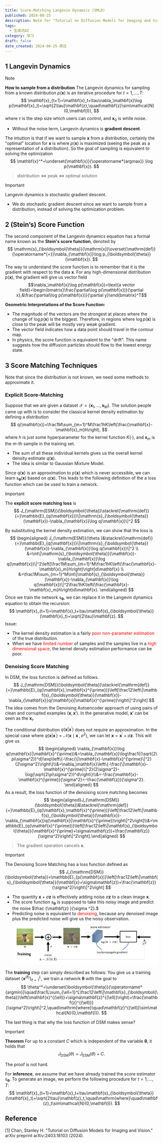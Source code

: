 ```yaml
---
title: Score-Matching Langevin Dynamics (SMLD)
published: 2024-08-25
description: Note for "Tutorial on Diffusion Models for Imaging and Vision"
tags:
  - 生成式AI
category: 学习
draft: false
date_created: 2024-08-25-周日
---
```

## 1 Langevin Dynamics

> [!NOTE] 
> **How to sample from a distribution**
> The Langevin dynamics for sampling from a known distribution $p(\mathbf{x})$ is an iterative procedure for $t=1,\ldots,T{:}$
> $$
> \mathbf{x}_{t+1}=\mathbf{x}_t+\tau\nabla_\mathbf{x}\log p(\mathbf{x}_t)+\sqrt{2\tau}\mathbf{z},\quad\mathbf{z}\sim\mathcal{N}(0,\mathbf{I}),
> $$
>  where $\tau$ is the step size which users can control, and $\mathbf{x}_0$ is white noise.
>  - Without the noise term, Langevin dynamics is **gradient descent**.

The intuition is that if we want to sample $\mathbf{x}$ from a distribution, certainly the "optimal" location for $\mathbf{x}$ is where $p(\mathbf{x})$ is maximized (seeing the peak as a representation of a distribution). So the goal of sampling is equivalent to solving the optimization
$$
\mathbf{x}^*=\underset{\mathbf{x}}{\operatorname*{argmax}} \log p(\mathbf{x}).
$$
> distribution <=> peak <=> optimal solution

> [!IMPORTANT] 
> Langevin dynamics is stochastic gradient descent.
> - We do stochastic gradient descent since we want to sample from a distribution, instead of solving the optimization problem.

## 2 (Stein’s) Score Function

The second component of the Langevin dynamics equation has a formal name known as the **Stein's score function**, denoted by
$$
\mathrm{s}_{\boldsymbol{\theta}}(\mathrm{x})\overset{\mathrm{def}}{\operatorname*{=}}\nabla_{\mathbf{x}}\log p_{\boldsymbol{\theta}}(\mathbf{x}).
$$
The way to understand the score function is to remember that it is the gradient with respect to the data
$\mathbf{x}.$ For any high-dimensional distribution $p(\mathbf{x})$, the gradient will give us vector field
$$\nabla_\mathbf{x}\log p(\mathbf{x})=\text{a vector field}=\begin{bmatrix}\frac{\partial\log p(\mathbf{x})}{\partial x},&\frac{\partial\log p(\mathbf{x})}{\partial y}\end{bmatrix}^T$$

**Geometric Interpretations of the Score Function:**
- The magnitude of the vectors are the strongest at places where the change of $\log p(\mathbf{x})$ is the biggest. Therefore, in regions where $\log p(\mathbf{x})$ is close to the peak will be mostly very weak gradient.
- The vector field indicates how a data point should travel in the contour map. 
- In physics, the score function is equivalent to the "drift". This name suggests how the diffusion particles
should flow to the lowest energy state.

## 3 Score Matching Techniques
Note that since the distribution is not known, we need some methods to approximate it.
### Explicit Score-Matching
Suppose that we are given a dataset $\mathcal{X}=\{\mathbf{x}_1,\ldots,\mathbf{x}_M\}.$ The solution people came up with is to consider the classical kernel density estimation by defining a distribution
$$
q(\mathbf{x})=\frac1M\sum_{m=1}^M\frac1hK\left(\frac{\mathbf{x}-\mathbf{x}_m}h\right),
$$
where $h$ is just some hyperparameter for the kernel function $K(\cdot)$, and $\mathbf{x}_m$ is the $m$-th sample in the training set. 

- The sum of all these individual kernels gives us the overall kernel density estimate $q(\mathbf{x}).$ 
- The idea is similar to Gaussian Mixture Model.

Since $q(\mathbf{x})$ is an approximation to $p(\mathbf{x})$ which is never accessible, we can learn s$_{\boldsymbol{\theta}}(\mathbf{x})$ based on $q(\mathbf{x}).$ This leads to the following definition of the a loss function which can be used to train a network.


> [!IMPORTANT]
> The **explicit score matching loss** is
> $$
> J_{\mathrm{ESM}}(\boldsymbol{\theta})\stackrel{\mathrm{def}}{=}\mathbb{E}_{q(\mathbf{x})}\|\mathrm{s}_{\boldsymbol{\theta}}(\mathbf{x})-\nabla_{\mathbf{x}}\log q(\mathbf{x})\|^2
> $$

By substituting the kernel density estimation, we can show that the loss is
$$
\begin{aligned}
J_{\mathrm{ESM}}(\theta  )&\stackrel{\mathrm{def}}{=}\mathbb{E}_{q(\mathbf{x})}\|\mathrm{s}_{\boldsymbol{\theta}}(\mathbf{x})-\nabla_{\mathbf{x}}\log q(\mathbf{x})\|^2 \\
&=\int\|\mathrm{s}_{\boldsymbol{\theta}}(\mathbf{x})-\nabla_{\mathbf{x}}\log q(\mathbf{x})\|^2\left[\frac1M\sum_{m=1}^M\frac1hK\left(\frac{\mathbf{x}-\mathbf{x}_m}h\right)\right]d\mathbf{x} \\
&=\frac1M\sum_{m=1}^M\int\|\mathbf{s}_{\boldsymbol{\theta}}(\mathbf{x})-\nabla_{\mathbf{x}}\log q(\mathbf{x})\|^2\frac1hK\left(\frac{\mathbf{x}-\mathbf{x}_m}h\right)d\mathbf{x}.
\end{aligned}
$$
Once we train the network s$_{\boldsymbol{\theta}}$, we can replace it in the Langevin dynamics equation to obtain the recursion:
$$
\mathbf{x}_{t+1}=\mathbf{x}_t+\tau\mathbf{s}_{\boldsymbol{\theta}}(\mathbf{x}_t)+\sqrt{2\tau}\mathbf{z}.
$$
Issue:
- The kernel density estimation is a fairly <font color="#ff0000">poor non-parameter estimation</font> of the true distribution.
- When we have<font color="#ff0000"> limited number</font> of samples and the samples live in a <font color="#ff0000">high dimensional space</font>, the kernel density estimation performance can be poor.


### Denoising Score Matching
In DSM, the loss function is defined as follows.
$$
J_{\mathrm{DSM}}(\boldsymbol{\theta})\stackrel{\mathrm{def}}{=}\mathbb{E}_{q(\mathbf{x},\mathbf{x}^{\prime})}\left[\frac12\left\|\mathbf{s}_{\boldsymbol{\theta}}(\mathbf{x})-\nabla_{\mathbf{x}}q(\mathbf{x}|\mathbf{x}^{\prime})\right\|^2\right]
$$
The idea comes from the Denoising Autoencoder approach of using pairs of clean and corrupted examples $(\mathbf{x},\mathbf{x}')$. In the generative model, $\mathbf{x}'$ can be seen as the $\mathbf{x}_{t}$.

The conditional distribution $q(\mathbf{x}|\mathbf{x}^{\prime})$ does not require an approximation. In the special case where $q(\mathbf{x}|\mathbf{x}^{\prime})=\mathcal{N}(\mathbf{x}\mid\mathbf{x}^{\prime},\sigma^2)$, we can let $\mathbf{x}=\mathbf{x}^\prime+\sigma\mathbf{z}.$ This will give us
$$
\begin{aligned}
\nabla_{\mathbf{x}}\log q(\mathbf{x}|\mathbf{x}^{\prime})&=\nabla_{\mathbf{x}}\log\frac1{(\sqrt{2\pi\sigma^2})^d}\exp\left\{-\frac{\|\mathbf{x}-\mathbf{x}^{\prime}\|^2}{2\sigma^2}\right\}\\&=\nabla_\mathbf{x}\left\{-\frac{\|\mathbf{x}-\mathbf{x}^{\prime}\|^2}{2\sigma^2}-\log(\sqrt{2\pi\sigma^2})^d\right\}\\&=-\frac{\mathbf{x}-\mathbf{x}^{\prime}}{\sigma^2}=-\frac{\mathbf{z}}{\sigma^2}.
\end{aligned}
$$
As a result, the loss function of the denoising score matching becomes
$$
\begin{aligned}J_{\mathrm{DSM}}(\boldsymbol{\theta})&\stackrel{\mathrm{def}}{=}\mathbb{E}_{q(\mathbf{x},\mathbf{x}^{\prime})}\left[\frac12\left\|\mathbf{s}_{\boldsymbol{\theta}}(\mathbf{x})-\nabla_{\mathbf{x}}q(\mathbf{x}|\mathbf{x}^{\prime})\right\|^2\right]\\&=\mathbb{E}_{q(\mathbf{x}^{\prime})}\left[\frac12\left\|\mathbf{s}_{\boldsymbol{\theta}}(\mathbf{x}^{\prime}+\sigma\mathbf{z})+\frac{\mathbf{z}}{\sigma^2}\right\|^2\right].\end{aligned}
$$
> The gradient operation cancels $\mathbf{x}$.

> [!IMPORTANT] 
> The Denoising Score Matching has a loss function defined as
> $$
> J_{\mathrm{DSM}}(\boldsymbol{\theta})=\mathbb{E}_{p(\mathbf{x})}\left[\frac12\left\|\mathbf{s}_{\boldsymbol{\theta}}(\mathbf{x}+\sigma\mathbf{z})+\frac{\mathbf{z}}{\sigma^2}\right\|^2\right]
> $$
- The quantity $\mathbf{x}+\sigma\mathbf{z}$ is effectively adding noise $\sigma\textbf{z}$  to a clean image $\mathbf{x}$. 
- The score function $s_{{\boldsymbol{\theta}}}$ is supposed to take this noisy image and predict the noise $\frac {\mathbf{z} }{\sigma ^2}.$ 
- Predicting noise is equivalent to <font color="#ff0000">denoising</font>, because any denoised image plus the predicted noise will give us the noisy observation. 
![SMLD](./images/SMLD.png)

The **training** step can simply described as follows: You give us a training dataset $\{\mathbf{x}^{(\ell)}\}_{\ell=1}^L$, we train a network $\boldsymbol{\theta}$ with the goal to
$$
\theta^*=\underset{\boldsymbol{\theta}}{\operatorname*{argmin}}\quad\frac1L\sum_{\ell=1}^L\frac12\left\|\mathbf{s}_{\boldsymbol{\theta}}\left(\mathbf{x}^{(\ell)}+\sigma\mathbf{z}^{(\ell)}\right)+\frac{\mathbf{z}^{(\ell)}}{\sigma^2}\right\|^2,\quad\mathrm{where}\quad\mathbf{z}^{(\ell)}\sim\mathcal{N}(0,\mathbf{I}).
$$

The last thing is that why the loss function of DSM makes sense?

> [!IMPORTANT] 
> **Theorem** For up to a constant $C$ which is independent of the variable $\boldsymbol{\theta}$, it holds that
> $$
> J_{\mathrm{DSM}}(\theta)=J_{\mathrm{ESM}}(\theta)+C.
> $$

The proof is not hard.

For **inference**, we assume that we have already trained the score estimator s$_{\boldsymbol{\theta}}.$ To generate an image, we perform the following procedure for $t=1,\ldots,T{:}$
$$
\mathbf{x}_{t+1}=\mathbf{x}_t+\tau\mathbf{s}_{\boldsymbol{\theta}}(\mathbf{x}_t)+\sqrt{2\tau}\mathbf{z}_t,\quad\mathrm{where}\quad\mathbf{z}_t\sim\mathcal{N}(0,\mathbf{I}).
$$
## Reference

[1] Chan, Stanley H. "Tutorial on Diffusion Models for Imaging and Vision." arXiv preprint arXiv:2403.18103 (2024).


